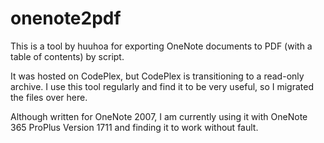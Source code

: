 # onenote2pdf

This is a tool by huuhoa for exporting OneNote documents to PDF (with a table of contents) by script. 

It was hosted on CodePlex, but CodePlex is transitioning to a read-only archive. I use this tool regularly and find it to be very useful, so I migrated the files over here. 

Although written for OneNote 2007, I am currently using it with OneNote 365 ProPlus Version 1711 and finding it to work without fault. 
